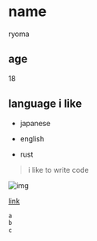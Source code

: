 # name

ryoma

## age

18

## language i like

- japanese
* english
- rust

> i like to write code

![img](https://pbs.twimg.com/media/FDKj2XMacAAz70h?format=jpg&name=medium)


[link](https://www.google.com)

```rust
a
b
c
```